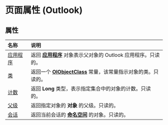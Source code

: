 
# 页面属性 (Outlook)

## 属性



|**名称**|**说明**|
|:-----|:-----|
|[应用程序](16a3c274-be9f-89de-c35f-0099b6169550.md)|返回 **[应用程序](797003e7-ecd1-eccb-eaaf-32d6ddde8348.md)** 对象表示父对象的 Outlook 应用程序。只读的。|
|[类](47d8860f-85cd-d650-ca7b-d3fe4e9fd0c0.md)|返回一个 **[OlObjectClass](33d724b3-df3c-2a7f-a80f-93b66d96f588.md)** 常量，该常量指示对象的类。只读的。|
|[计数](f10f8e83-81b5-0c08-1cac-4754d8b43fa9.md)|返回 **Long** 类型，表示指定集合中的对象的计数。只读的。|
|[父级](6840094e-c82a-9323-f40b-a6f5397f27a6.md)|返回指定对象的 **对象** 的父级。只读的。|
|[会话](cebf5807-8f1f-05f4-e990-35fb00e07f0a.md)|返回当前会话的 **[命名空间](f0dcaa19-07f5-5d42-a3bf-2e42b7885644.md)** 的对象。只读的。|
